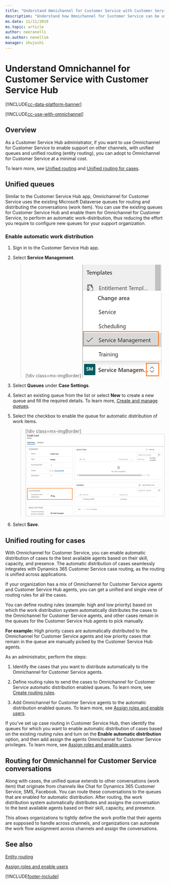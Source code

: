```yaml
---
title: "Understand Omnichannel for Customer Service with Customer Service Hub app | MicrosoftDocs"
description: "Understand how Omnichannel for Customer Service can be used with Dynamics 365 Customer Service Hub application."
ms.date: 11/11/2019
ms.topic: article
author: neeranelli
ms.author: nenellim
manager: shujoshi
---
```

# Understand Omnichannel for Customer Service with Customer Service Hub

[!INCLUDE[cc-data-platform-banner](../includes/cc-data-platform-banner.md)]

[!INCLUDE[cc-use-with-omnichannel](../includes/cc-use-with-omnichannel.md)]

## Overview 

As a Customer Service Hub administrator, if you want to use Omnichannel for Customer Service to enable support on other channels, with unified queues and unified routing (entity routing), you can adopt to Omnichannel for Customer Service at a minimal cost.

To learn more, see [Unified routing](#unified-queues) and [Unified routing for cases](#unified-routing-for-cases).

## Unified queues

Similar to the Customer Service Hub app, Omnichannel for Customer Service uses the existing Microsoft Dataverse queues for routing and distributing the conversations (work item). You can use the existing queues for Customer Service Hub and enable them for Omnichannel for Customer Service, to perform an automatic work-distribution, thus reducing the effort you require to configure new queues for your support organization.

### Enable automatic work distribution

1. Sign in to the Customer Service Hub app.

2. Select **Service Management**.

    > [!div class=mx-imgBorder]
    > ![Select service management.](media/service-management.png "Select service management")

3. Select **Queues** under **Case Settings**.

4. Select an existing queue from the list or select **New** to create a new queue and fill the required details. To learn more, [Create and manage queues](set-up-queues-manage-activities-cases.md).

5. Select the checkbox to enable the queue for automatic distribution of work items.

    > [!div class=mx-imgBorder]
    > ![Enable automatic work distribution.](media/automatic-work-distribution.png "Enable automatic work distribution")

6. Select **Save**.
 
## Unified routing for cases

With Omnichannel for Customer Service, you can enable automatic distribution of cases to the best available agents based on their skill, capacity, and presence. The automatic distribution of cases seamlessly integrates with Dynamics 365 Customer Service case routing, as the routing is unified across applications.

If your organization has a mix of Omnichannel for Customer Service agents and Customer Service Hub agents, you can get a unified and single view of routing rules for all the cases.

You can define routing rules (example: high and low priority) based on which the work distribution system automatically distributes the cases to the Omnichannel for Customer Service agents, and other cases remain in the queues for the Customer Service Hub agents to pick manually.

**For example:** High priority cases are automatically distributed to the Omnichannel for Customer Service agents and low priority cases that remain in the queue are manually picked by the Customer Service Hub agents.

As an administrator, perform the steps: 

1. Identify the cases that you want to distribute automatically to the Omnichannel for Customer Service agents.

2. Define routing rules to send the cases to Omnichannel for Customer Service automatic distribution enabled queues. To learn more, see [Create routing rules](entity-channel.md#step-4-create-routing-rules).

3. Add Omnichannel for Customer Service agents to the automatic distribution enabled queues. To learn more, see [Assign roles and enable users](add-users-assign-roles.md).

If you've set up case routing in Customer Service Hub, then identify the queues for which you want to enable automatic distribution of cases based on the existing routing rules and turn on the **Enable automatic distribution** option, and then add assign the agents Omnichannel for Customer Service privileges. To learn more, see [Assign roles and enable users](add-users-assign-roles.md).

## Routing for Omnichannel for Customer Service conversations

Along with cases, the unified queue extends to other conversations (work item) that originate from channels like Chat for Dynamics 365 Customer Service, SMS, Facebook. You can route these conversations to the queues that are enabled for automatic distribution. After routing, the work distribution system automatically distributes and assigns the conversation to the best available agents based on their skill, capacity, and presence.

This allows organizations to tightly define the work profile that their agents are supposed to handle across channels, and organizations can automate the work flow assignment across channels and assign the conversations.

## See also

[Entity routing](entity-channel.md)

[Assign roles and enable users](add-users-assign-roles.md)


[!INCLUDE[footer-include](../includes/footer-banner.md)]
